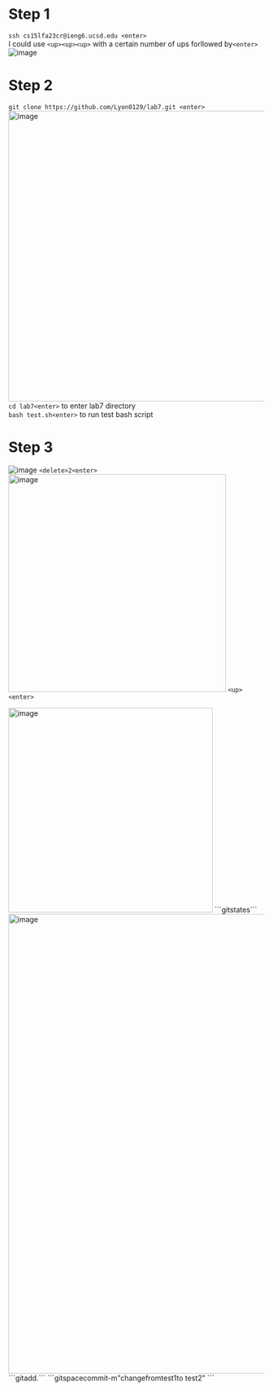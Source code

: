 
# Step 1
```ssh cs15lfa23cr@ieng6.ucsd.edu <enter>```  
I could use ```<up><up><up>``` with a certain number of ups forllowed by```<enter>```
![image](https://github.com/Lyon0129/cse15l-lab-reports/assets/130290363/a730bb27-2fce-4850-8a70-8f4a4f1646b1)

# Step 2
```git clone https://github.com/Lyon0129/lab7.git <enter> ```  
<img width="571" alt="image" src="https://github.com/Lyon0129/cse15l-lab-reports/assets/130290363/82552f6f-6d7f-4055-a8cf-cfcad93e9cef">
```cd lab7<enter>``` to enter lab7 directory  
```bash test.sh<enter>``` to run test bash script  

# Step 3
![image](https://github.com/Lyon0129/cse15l-lab-reports/assets/130290363/ac9fc006-40b5-4623-a093-520c768637eb)
```<delete>2<enter>```  
<img width="428" alt="image" src="https://github.com/Lyon0129/cse15l-lab-reports/assets/130290363/508958d8-6212-429e-bc56-c91dbbe975be">
```<up> <enter>```  

<img width="402" alt="image" src="https://github.com/Lyon0129/cse15l-lab-reports/assets/130290363/4ec8c290-3765-4d30-8dfb-8fcf9a23715e">
```git<space>states<enter>```  
<img width="903" alt="image" src="https://github.com/Lyon0129/cse15l-lab-reports/assets/130290363/a222f4ee-3879-405e-b7b2-54b6bbeb59f4">
```git<space>add<space>.<enter>```  
```git<space>space<space>commit<space>-m<space>"change<space>from<space>test1<space>to<space> test2" <enter>```  


